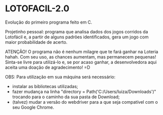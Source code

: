 # LOTOFACIL-2.0
Evolução do primeiro programa feito em C.

Projetinho pessoal: programa que analisa dados dos jogos corridos da Lotofácil e, a partir de alguns padrões identificados, gera um jogo com maior probabilidade de acerto.

ATENÇÃO! O programa não é nenhum milagre que te fará ganhar na Loteria hahah. Com seu uso, as chances aumentam, mas permanecem pequenas! 
Sinta-se livre para utilizá-lo e, se por acaso ganhar, a desenvolvedora aqui aceita uma doação de agradecimento! =D

OBS: Para utilização em sua máquina será necessário:
- instalar as bibliotecas utilizadas;
- fazer mudança na linha "directory = Path('C:/Users/luiza/Downloads')" trocando para o caminho da sua pasta de Download;
- (talvez) mudar a versão do webdriver para a que seja compatível com o seu Google Chrome.
